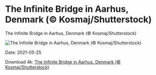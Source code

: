 # The Infinite Bridge in Aarhus, Denmark (© Kosmaj/Shutterstock)

The Infinite Bridge in Aarhus, Denmark (© Kosmaj/Shutterstock)

![The Infinite Bridge in Aarhus, Denmark (© Kosmaj/Shutterstock)](https://bing.com/th?id=OHR.AarhusInfinite_EN-US7607613784_UHD.jpg&w=1024&h=576)

Date: 2021-05-25

Download 4k: [The Infinite Bridge in Aarhus, Denmark (© Kosmaj/Shutterstock)](https://bing.com/th?id=OHR.AarhusInfinite_EN-US7607613784_UHD.jpg)

